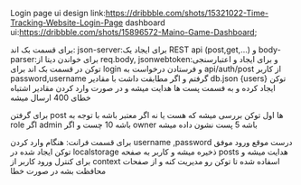 Login page ui design link:https://dribbble.com/shots/15321022-Time-Tracking-Website-Login-Page
dashboard ui:https://dribbble.com/shots/15896572-Maino-Game-Dashboard;

برای قسمت بک اند:
json-server:برای ایجاد یک REST api (post,get,...) و
body-parser:برای خواندن دیتا از req.body,
jsonwebtoken:و برای ایجاد و اعتبارسنجی توکن‌
در قسمت بک اند برای login و فرستادن درخواست به api/auth/post از کاربر password,username گرفتم و اگر مطابقت داشت با مقادیر db.json {users} توکن ایجاد کرده و به فسمت پست ها هدایت میشه و در صورت وارد کردن مقادیر اشتباه خطای 400 ارسال میشه



برای گرفتن post ها  اول توکن بررسی میشه که هست یا نه اگر معتبر باشه با توجه به role اگر admin باشه 10 چست و اگر owner باشه 5 پست نشون داده میشه

برای قسمت فرانت:
هنگام وارد کردن username ,password درست موقع ورود موفق توکن ایجاد شده در localstorage ذخیره میشه و کاربر به صفحه posts هدایت میشه و 
برای کنترل ورود کاربر  از context اسفاده شده تا توکن رو مدیریت کنه و از صفحات محافظت بشه در صورت خطا
